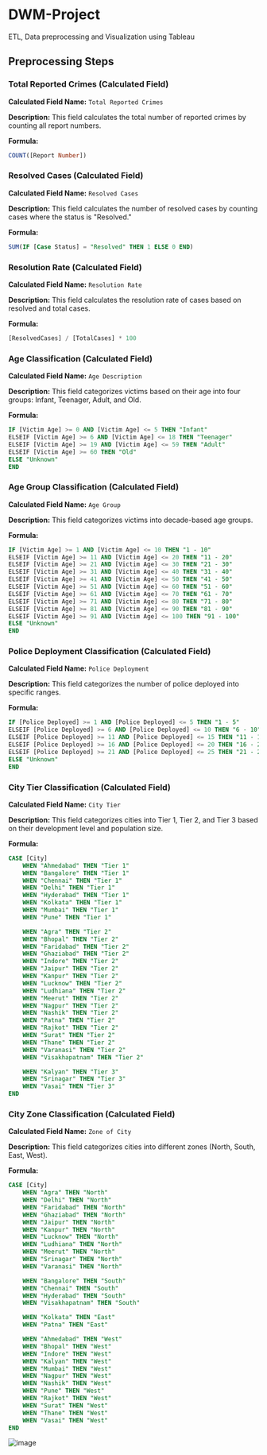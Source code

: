 # DWM-Project
ETL, Data preprocessing and Visualization using Tableau



## Preprocessing Steps

### **Total Reported Crimes (Calculated Field)**

**Calculated Field Name:** `Total Reported Crimes`

**Description:**
This field calculates the total number of reported crimes by counting all report numbers.

**Formula:**
```sql
COUNT([Report Number])
```


### **Resolved Cases (Calculated Field)**

**Calculated Field Name:** `Resolved Cases`

**Description:**
This field calculates the number of resolved cases by counting cases where the status is "Resolved."

**Formula:**
```sql
SUM(IF [Case Status] = "Resolved" THEN 1 ELSE 0 END)
```

### **Resolution Rate (Calculated Field)**

**Calculated Field Name:** `Resolution Rate`

**Description:**
This field calculates the resolution rate of cases based on resolved and total cases.

**Formula:**
```sql
[ResolvedCases] / [TotalCases] * 100
```


### **Age Classification (Calculated Field)**
**Calculated Field Name:** `Age Description`

**Description:**
This field categorizes victims based on their age into four groups: Infant, Teenager, Adult, and Old.

**Formula:**
```sql
IF [Victim Age] >= 0 AND [Victim Age] <= 5 THEN "Infant"
ELSEIF [Victim Age] >= 6 AND [Victim Age] <= 18 THEN "Teenager"
ELSEIF [Victim Age] >= 19 AND [Victim Age] <= 59 THEN "Adult"
ELSEIF [Victim Age] >= 60 THEN "Old"
ELSE "Unknown"
END
```


### **Age Group Classification (Calculated Field)**

**Calculated Field Name:** `Age Group`

**Description:**
This field categorizes victims into decade-based age groups.

**Formula:**
```sql
IF [Victim Age] >= 1 AND [Victim Age] <= 10 THEN "1 - 10"
ELSEIF [Victim Age] >= 11 AND [Victim Age] <= 20 THEN "11 - 20"
ELSEIF [Victim Age] >= 21 AND [Victim Age] <= 30 THEN "21 - 30"
ELSEIF [Victim Age] >= 31 AND [Victim Age] <= 40 THEN "31 - 40"
ELSEIF [Victim Age] >= 41 AND [Victim Age] <= 50 THEN "41 - 50"
ELSEIF [Victim Age] >= 51 AND [Victim Age] <= 60 THEN "51 - 60"
ELSEIF [Victim Age] >= 61 AND [Victim Age] <= 70 THEN "61 - 70"
ELSEIF [Victim Age] >= 71 AND [Victim Age] <= 80 THEN "71 - 80"
ELSEIF [Victim Age] >= 81 AND [Victim Age] <= 90 THEN "81 - 90"
ELSEIF [Victim Age] >= 91 AND [Victim Age] <= 100 THEN "91 - 100"
ELSE "Unknown"
END
```

### **Police Deployment Classification (Calculated Field)**

**Calculated Field Name:** `Police Deployment`

**Description:**
This field categorizes the number of police deployed into specific ranges.

**Formula:**
```sql
IF [Police Deployed] >= 1 AND [Police Deployed] <= 5 THEN "1 - 5"
ELSEIF [Police Deployed] >= 6 AND [Police Deployed] <= 10 THEN "6 - 10"
ELSEIF [Police Deployed] >= 11 AND [Police Deployed] <= 15 THEN "11 - 15"
ELSEIF [Police Deployed] >= 16 AND [Police Deployed] <= 20 THEN "16 - 20"
ELSEIF [Police Deployed] >= 21 AND [Police Deployed] <= 25 THEN "21 - 25"
ELSE "Unknown"
END
```

### **City Tier Classification (Calculated Field)**

**Calculated Field Name:** `City Tier`

**Description:**
This field categorizes cities into Tier 1, Tier 2, and Tier 3 based on their development level and population size.

**Formula:**
```sql
CASE [City]
    WHEN "Ahmedabad" THEN "Tier 1"
    WHEN "Bangalore" THEN "Tier 1"
    WHEN "Chennai" THEN "Tier 1"
    WHEN "Delhi" THEN "Tier 1"
    WHEN "Hyderabad" THEN "Tier 1"
    WHEN "Kolkata" THEN "Tier 1"
    WHEN "Mumbai" THEN "Tier 1"
    WHEN "Pune" THEN "Tier 1"

    WHEN "Agra" THEN "Tier 2"
    WHEN "Bhopal" THEN "Tier 2"
    WHEN "Faridabad" THEN "Tier 2"
    WHEN "Ghaziabad" THEN "Tier 2"
    WHEN "Indore" THEN "Tier 2"
    WHEN "Jaipur" THEN "Tier 2"
    WHEN "Kanpur" THEN "Tier 2"
    WHEN "Lucknow" THEN "Tier 2"
    WHEN "Ludhiana" THEN "Tier 2"
    WHEN "Meerut" THEN "Tier 2"
    WHEN "Nagpur" THEN "Tier 2"
    WHEN "Nashik" THEN "Tier 2"
    WHEN "Patna" THEN "Tier 2"
    WHEN "Rajkot" THEN "Tier 2"
    WHEN "Surat" THEN "Tier 2"
    WHEN "Thane" THEN "Tier 2"
    WHEN "Varanasi" THEN "Tier 2"
    WHEN "Visakhapatnam" THEN "Tier 2"

    WHEN "Kalyan" THEN "Tier 3"
    WHEN "Srinagar" THEN "Tier 3"
    WHEN "Vasai" THEN "Tier 3"
END
```

### **City Zone Classification (Calculated Field)**

**Calculated Field Name:** `Zone of City`

**Description:**
This field categorizes cities into different zones (North, South, East, West).

**Formula:**
```sql
CASE [City]
    WHEN "Agra" THEN "North"
    WHEN "Delhi" THEN "North"
    WHEN "Faridabad" THEN "North"
    WHEN "Ghaziabad" THEN "North"
    WHEN "Jaipur" THEN "North"
    WHEN "Kanpur" THEN "North"
    WHEN "Lucknow" THEN "North"
    WHEN "Ludhiana" THEN "North"
    WHEN "Meerut" THEN "North"
    WHEN "Srinagar" THEN "North"
    WHEN "Varanasi" THEN "North"

    WHEN "Bangalore" THEN "South"
    WHEN "Chennai" THEN "South"
    WHEN "Hyderabad" THEN "South"
    WHEN "Visakhapatnam" THEN "South"

    WHEN "Kolkata" THEN "East"
    WHEN "Patna" THEN "East"

    WHEN "Ahmedabad" THEN "West"
    WHEN "Bhopal" THEN "West"
    WHEN "Indore" THEN "West"
    WHEN "Kalyan" THEN "West"
    WHEN "Mumbai" THEN "West"
    WHEN "Nagpur" THEN "West"
    WHEN "Nashik" THEN "West"
    WHEN "Pune" THEN "West"
    WHEN "Rajkot" THEN "West"
    WHEN "Surat" THEN "West"
    WHEN "Thane" THEN "West"
    WHEN "Vasai" THEN "West"
END
```
![image](https://github.com/user-attachments/assets/47dd96e2-16a1-4df5-842c-f17dc32f3494)
